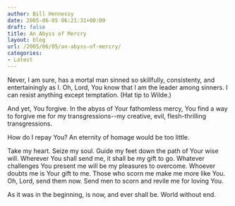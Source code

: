 ```yaml
---
author: Bill Hennessy
date: 2005-06-05 06:21:31+00:00
draft: false
title: An Abyss of Mercry
layout: blog
url: /2005/06/05/an-abyss-of-mercry/
categories:
- Latest
---
```


Never, I am sure, has a mortal man sinned so skillfully, consistenty, and entertainingly as I.  Oh, Lord, You know that I am the leader among sinners.  I can resist anything except temptation.  (Hat tip to Wilde.)

And yet, You forgive.   In the abyss of Your fathomless mercy, You find a way to forgive me for my transgressions--my creative, evil, flesh-thrilling transgressions.

How do I repay You?  An eternity of homage would be too little.

Take my heart.  Seize my soul.  Guide my feet down the path of Your wise will.  Wherever You shall send me, it shall be my gift to go.  Whatever challenges You present me will be my pleasures to overcome.  Whoever doubts me is Your gift to me.  Those who scorn me make me more like You.  Oh, Lord, send them now.  Send men to scorn and revile me for loving You.

As it was in the beginning, is now, and ever shall be.  World without end.  
